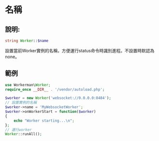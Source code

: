 # 名稱

## 說明:
```php
string Worker::$name
```

設置當前Worker實例的名稱，方便運行status命令時識別進程。不設置時默認為none。


## 範例

```php
use Workerman\Worker;
require_once __DIR__ . '/vendor/autoload.php';

$worker = new Worker('websocket://0.0.0.0:8484');
// 設置實例的名稱
$worker->name = 'MyWebsocketWorker';
$worker->onWorkerStart = function($worker)
{
    echo "Worker starting...\n";
};
// 運行worker
Worker::runAll();
```
